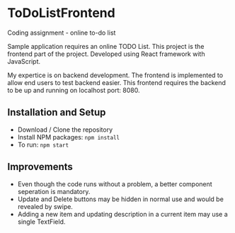 # ToDoListFrontend 

Coding assignment - online to-do list

Sample application requires an online TODO List. This project is the frontend part of the project. Developed using React framework with JavaScript.

My expertice is on backend development. The frontend is implemented to allow end users to test backend easier. This frontend requires the backend to be up and running on localhost port: 8080.


## Installation and Setup

- Download / Clone the repository
- Install NPM packages: `npm install`
- To run: `npm start`


## Improvements

- Even though the code runs without a problem, a better component seperation is mandatory.
- Update and Delete buttons may be hidden in normal use and would be revealed by swipe. 
- Adding a new item and updating description in a current item may use a single TextField.
